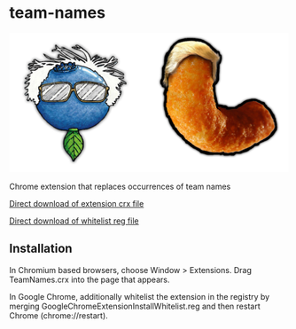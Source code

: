 team-names
=============

![](logo.png)

Chrome extension that replaces occurrences of team names

[Direct download of extension crx file](https://github.com/acortelyou/team-names/blob/master/TeamNames.crx?raw=true)

[Direct download of whitelist reg file](https://github.com/acortelyou/team-names/blob/master/GoogleChromeExtensionInstallWhitelist.reg?raw=true)

Installation
------------

In Chromium based browsers, choose Window > Extensions.  Drag TeamNames.crx into the page that appears.

In Google Chrome, additionally whitelist the extension in the registry by merging GoogleChromeExtensionInstallWhitelist.reg and then restart Chrome (chrome://restart).
